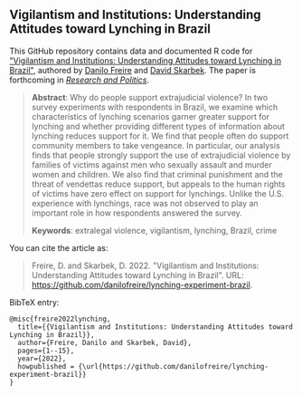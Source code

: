 ## Vigilantism and Institutions: Understanding Attitudes toward Lynching in Brazil

This GitHub repository contains data and documented R code for ["Vigilantism and Institutions: Understanding Attitudes toward Lynching in Brazil"](https://github.com/danilofreire/lynching-experiment-brazil/blob/main/article/main.pdf), authored by [Danilo Freire](http://danilofreire.github.io) and [David Skarbek](http://davidskarbek.com). The paper is forthcoming in [*Research and Politics*](https://journals.sagepub.com/home/rap).

> **Abstract**: Why do people support extrajudicial violence? In two survey experiments with respondents in Brazil, we examine which characteristics of lynching scenarios garner greater support for lynching and whether providing different types of information about lynching reduces support for it. We find that people often do support community members to take vengeance. In particular, our analysis finds that people strongly support the use of extrajudicial violence by families of victims against men who sexually assault and murder women and children. We also find that criminal punishment and the threat of vendettas reduce support, but appeals to the human rights of victims have zero effect on support for lynchings. Unlike the U.S. experience with lynchings, race was not observed to play an important role in how respondents answered the survey.
>
> **Keywords**: extralegal violence, vigilantism, lynching, Brazil, crime 

You can cite the article as: 

> Freire, D. and Skarbek, D. 2022. "Vigilantism and Institutions: Understanding Attitudes toward Lynching in Brazil". URL: <https://github.com/danilofreire/lynching-experiment-brazil>.

BibTeX entry:

```
@misc{freire2022lynching,
  title={{Vigilantism and Institutions: Understanding Attitudes toward Lynching in Brazil}},
  author={Freire, Danilo and Skarbek, David},
  pages={1--15},
  year={2022},
  howpublished = {\url{https://github.com/danilofreire/lynching-experiment-brazil}}
}
```
